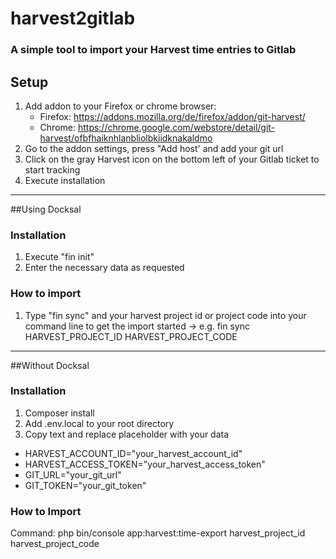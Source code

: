 # harvest2gitlab
### A simple tool to import your Harvest time entries to Gitlab

## Setup
1. Add addon to your Firefox or chrome browser:
    - Firefox: https://addons.mozilla.org/de/firefox/addon/git-harvest/
    - Chrome: https://chrome.google.com/webstore/detail/git-harvest/ofbfhaiknhlanbliolbkiidknakaldmo
2. Go to the addon settings, press "Add host' and add your git url
3. Click on the gray Harvest icon on the bottom left of your Gitlab ticket to start tracking
4. Execute installation


---------------------------------
##Using Docksal

### Installation
1. Execute "fin init"
2. Enter the necessary data as requested

### How to import
1. Type "fin sync" and your harvest project id or project code into your command line to get the import started
   -> e.g. fin sync HARVEST_PROJECT_ID HARVEST_PROJECT_CODE


---------------------------------
##Without Docksal

### Installation
1. Composer install
2. Add .env.local to your root directory
3. Copy text and replace placeholder with your data
 - HARVEST_ACCOUNT_ID="your_harvest_account_id"
 - HARVEST_ACCESS_TOKEN="your_harvest_access_token"
 - GIT_URL="your_git_url"
 - GIT_TOKEN="your_git_token"

### How to Import
Command: php bin/console app:harvest:time-export harvest_project_id harvest_project_code